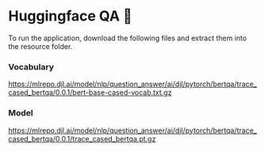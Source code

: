 # Huggingface QA :hugs:

To run the application, download the following files and extract them into the resource folder.

### Vocabulary
https://mlrepo.djl.ai/model/nlp/question_answer/ai/djl/pytorch/bertqa/trace_cased_bertqa/0.0.1/bert-base-cased-vocab.txt.gz

### Model
https://mlrepo.djl.ai/model/nlp/question_answer/ai/djl/pytorch/bertqa/trace_cased_bertqa/0.0.1/trace_cased_bertqa.pt.gz
